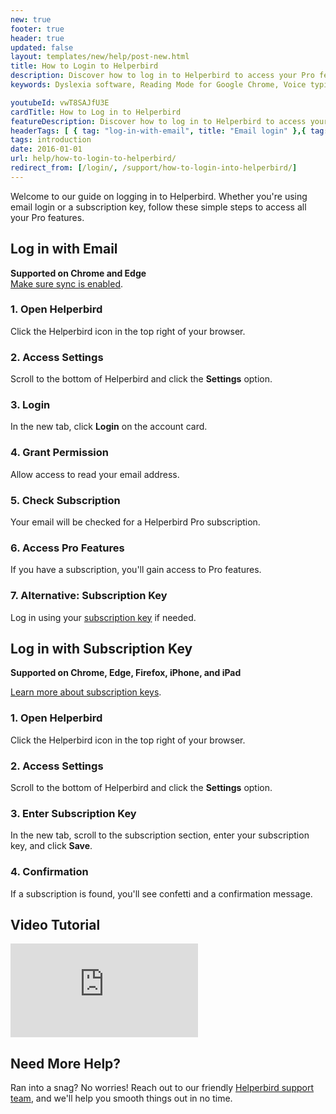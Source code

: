 ```yaml
---
new: true
footer: true
header: true
updated: false
layout: templates/new/help/post-new.html
title: How to Login to Helperbird  
description: Discover how to log in to Helperbird to access your Pro features.  
keywords: Dyslexia software, Reading Mode for Google Chrome, Voice typing for Chrome, Text to speech for Chrome, text reader, Immersive Reader, dyslexia fonts, accessibility software, dyslexia software, Helperbird for Edge, Helperbird for Firefox, Helperbird for Chrome, Opendyslexic for Chrome, OpenDyslexic  

youtubeId: vwT8SAJfU3E  
cardTitle: How to Log in to Helperbird  
featureDescription: Discover how to log in to Helperbird to access your Pro features.  
headerTags: [ { tag: "log-in-with-email", title: "Email login" },{ tag: "log-in-with-subscription-key", title: "Subscription key" },{ tag: "video-tutorial", title: "Video Tutorial" } ]  
tags: introduction  
date: 2016-01-01  
url: help/how-to-login-to-helperbird/  
redirect_from: [/login/, /support/how-to-login-into-helperbird/]  
---
```


Welcome to our guide on logging in to Helperbird. Whether you're using email login or a subscription key, follow these simple steps to access all your Pro features.

## Log in with Email

**Supported on Chrome and Edge**  
[Make sure sync is enabled](/help/enable-browser-sync-chrome-and-edge/).

### 1. Open Helperbird

Click the Helperbird icon in the top right of your browser.

### 2. Access Settings

Scroll to the bottom of Helperbird and click the **Settings** option.

### 3. Login

In the new tab, click **Login** on the account card.

### 4. Grant Permission

Allow access to read your email address.

### 5. Check Subscription

Your email will be checked for a Helperbird Pro subscription.

### 6. Access Pro Features

If you have a subscription, you'll gain access to Pro features.

### 7. Alternative: Subscription Key

Log in using your [subscription key](/help/how-to-use-my-subscription-key/) if needed.

##  Log in with Subscription Key

**Supported on Chrome, Edge, Firefox, iPhone, and iPad**

[Learn more about subscription keys](/help/how-to-use-my-subscription-key/).

### 1. Open Helperbird

Click the Helperbird icon in the top right of your browser.

### 2. Access Settings

Scroll to the bottom of Helperbird and click the **Settings** option.

### 3. Enter Subscription Key

In the new tab, scroll to the subscription section, enter your subscription key, and click **Save**.

### 4. Confirmation

If a subscription is found, you'll see confetti and a confirmation message.

## Video Tutorial

<div class="mt-12 mb-12 bg-stone-200 rounded-2xl aspect-w-16 aspect-h-9">
<iframe id="videos" class="rounded-md shadow-2xl ring-1 ring-gray-900/10" src="https://www.youtube-nocookie.com/embed/27jqq08vvxI" title="YouTube video player" frameborder="0" allow="accelerometer; autoplay; clipboard-write; encrypted-media; gyroscope; picture-in-picture; web-share" allowfullscreen></iframe>
</div>

## Need More Help?

Ran into a snag? No worries! Reach out to our friendly [Helperbird support team](/support/), and we'll help you smooth things out in no time.